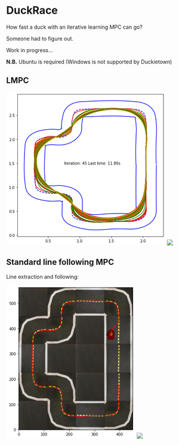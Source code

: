 # DuckRace
How fast a duck with an iterative learning MPC can go?

Someone had to figure out.

Work in progress...

**N.B.** Ubuntu is required (Windows is not supported by Duckietown)

## LMPC

<img src="./assets/lmpc_result.png"/>

<img src="./assets/lmpc_run.gif" width="800" />

</br>

## Standard line following MPC

Line extraction and following:

<img src="./assets/output.png"/>

<img src="./assets/mpc_run.gif" width="800" />

